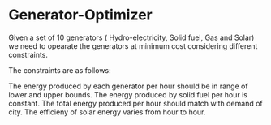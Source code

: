 # Generator-Optimizer
Given a set of 10 generators ( Hydro-electricity, Solid fuel, Gas and Solar) we need to opearate the generators at minimum cost considering different constraints.

The constraints are as follows:

The energy produced by each generator per hour should be in range of lower and upper bounds.
The energy produced by solid fuel per hour is constant.
The total energy produced per hour should match with demand of city.
The efficieny of solar energy varies from hour to hour.
